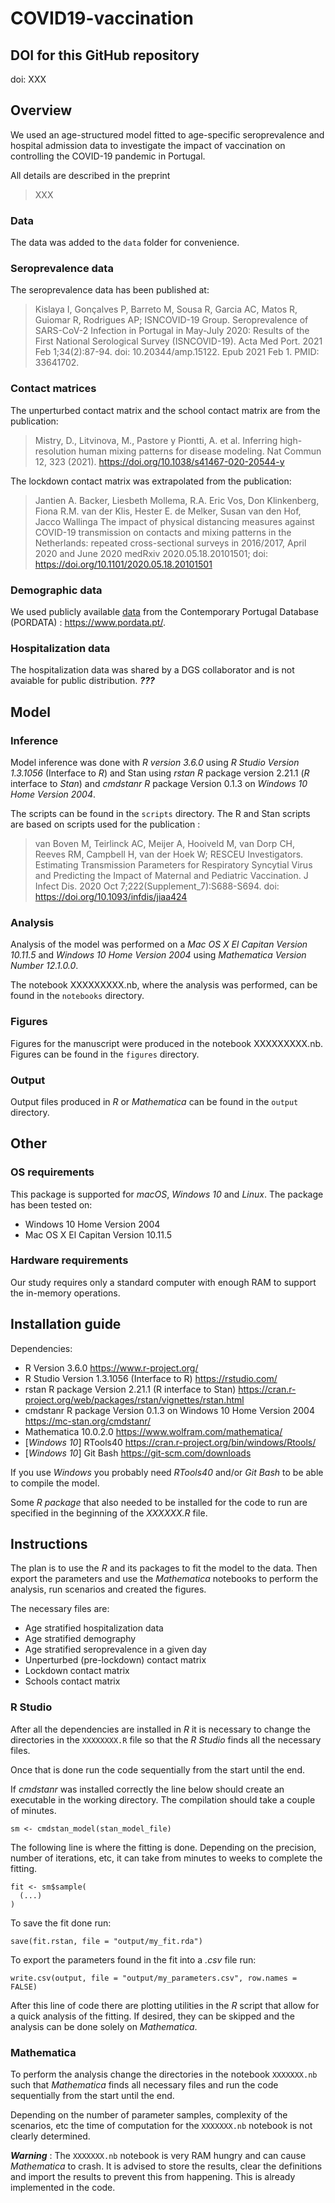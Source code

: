 # COVID19-vaccination

## DOI for this GitHub repository
doi: XXX

## Overview

We used an age-structured model fitted to age-specific seroprevalence and hospital admission data to investigate the impact of vaccination on controlling the COVID-19 pandemic in Portugal.

All details are described in the preprint

> XXX

### Data 

The data was added to the ``` data ``` folder for convenience.

### Seroprevalence data

The seroprevalence data has been published at:

> Kislaya I, Gonçalves P, Barreto M, Sousa R, Garcia AC, Matos R, Guiomar R, Rodrigues AP; ISNCOVID-19 Group. Seroprevalence of SARS-CoV-2 Infection in Portugal in May-July 2020: Results of the First National Serological Survey (ISNCOVID-19). Acta Med Port. 2021 Feb 1;34(2):87-94. doi: 10.20344/amp.15122. Epub 2021 Feb 1. PMID: 33641702.

### Contact matrices

The unperturbed contact matrix and the school contact matrix are from the publication:

>Mistry, D., Litvinova, M., Pastore y Piontti, A. et al. Inferring high-resolution human mixing patterns for disease modeling. Nat Commun 12, 323 (2021). https://doi.org/10.1038/s41467-020-20544-y

The lockdown contact matrix was extrapolated from the publication:

> Jantien A. Backer, Liesbeth Mollema, R.A. Eric Vos, Don Klinkenberg, Fiona R.M. van der Klis, Hester E. de Melker, Susan van den Hof, Jacco Wallinga The impact of physical distancing measures against COVID-19 transmission on contacts and mixing patterns in the Netherlands: repeated cross-sectional surveys in 2016/2017, April 2020 and June 2020 medRxiv 2020.05.18.20101501; doi: https://doi.org/10.1101/2020.05.18.20101501

### Demographic data

We used publicly available [data](https://www.pordata.pt/Portugal/Popula%C3%A7%C3%A3o+residente++m%C3%A9dia+anual+total+e+por+grupo+et%C3%A1rio-10) from the Contemporary Portugal Database (PORDATA) : https://www.pordata.pt/.

### Hospitalization data

The hospitalization data was shared by a DGS collaborator and is not avaiable for public distribution. ***???***

## Model

### Inference

Model inference was done with *R version 3.6.0* using *R Studio Version 1.3.1056* (Interface to *R*) and Stan using *rstan* *R* package version 2.21.1 (*R* interface to *Stan*) and *cmdstanr* *R* package Version 0.1.3 on *Windows 10 Home Version 2004*.

The scripts can be found in the ``` scripts ``` directory. The R and Stan scripts are based on scripts used for the publication :

> van Boven M, Teirlinck AC, Meijer A, Hooiveld M, van Dorp CH, Reeves RM, Campbell H, van der Hoek W; RESCEU Investigators. Estimating Transmission Parameters for Respiratory Syncytial Virus and Predicting the Impact of Maternal and Pediatric Vaccination. J Infect Dis. 2020 Oct 7;222(Supplement_7):S688-S694. doi: https://doi.org/10.1093/infdis/jiaa424 

### Analysis

Analysis of the model was performed on a *Mac OS X El Capitan Version 10.11.5* and *Windows 10 Home Version 2004* using *Mathematica Version Number 12.1.0.0*. 

The notebook XXXXXXXXX.nb, where the analysis was performed, can be found in the ```notebooks``` directory.

### Figures

Figures for the manuscript were produced in the notebook XXXXXXXXX.nb. Figures can be found in the ```figures``` directory.

### Output

Output files produced in *R* or *Mathematica* can be found in the ```output``` directory.

## Other

### OS requirements

This package is supported for *macOS*, *Windows 10* and *Linux*. The package has been tested on:

- Windows 10 Home Version 2004
- Mac OS X El Capitan Version 10.11.5

### Hardware requirements

Our study requires only a standard computer with enough RAM to support the in-memory operations.

## Installation guide

Dependencies:

- R Version 3.6.0 https://www.r-project.org/
- R Studio Version 1.3.1056 (Interface to R) https://rstudio.com/
- rstan R package Version 2.21.1 (R interface to Stan) https://cran.r-project.org/web/packages/rstan/vignettes/rstan.html
- cmdstanr R package Version 0.1.3 on Windows 10 Home Version 2004 https://mc-stan.org/cmdstanr/
- Mathematica 10.0.2.0 https://www.wolfram.com/mathematica/
- [*Windows 10*] RTools40 https://cran.r-project.org/bin/windows/Rtools/
- [*Windows 10*] Git Bash https://git-scm.com/downloads

If you use *Windows* you probably need *RTools40* and/or *Git Bash* to be able to compile the model.

Some *R package* that also needed to be installed for the code to run are specified in the beginning of the *XXXXXX.R* file.

## Instructions

The plan is to use the *R* and its packages to fit the model to the data. Then export the parameters and use the *Mathematica* notebooks to perform the analysis, run scenarios and created the figures.

The necessary files are:

- Age stratified hospitalization data
- Age stratified demography
- Age stratified seroprevalence in a given day
- Unperturbed (pre-lockdown) contact matrix
- Lockdown contact matrix
- Schools contact matrix

### R Studio

After all the dependencies are installed in *R* it is necessary to change the directories in the ```XXXXXXXX.R``` file so that the *R Studio* finds all the necessary files. 

Once that is done run the code sequentially from the start until the end.

If *cmdstanr* was installed correctly the line below should create an executable in the working directory. The compilation should take a couple of minutes.

``` sm <- cmdstan_model(stan_model_file) ```

The following line is where the fitting is done. Depending on the precision, number of iterations, etc, it can take from minutes to weeks to complete the fitting.

```
fit <- sm$sample(
  (...)
)
```

To save the fit done run:

```
save(fit.rstan, file = "output/my_fit.rda")
```

To export the parameters found in the fit into a *.csv* file run:

```
write.csv(output, file = "output/my_parameters.csv", row.names = FALSE)
```
After this line of code there are plotting utilities in the *R* script that allow for a quick analysis of the fitting. If desired, they can be skipped and the analysis can be done solely on *Mathematica*.

### Mathematica

To perform the analysis change the directories in the notebook ```XXXXXXX.nb``` such that *Mathematica* finds all necessary files and run the code sequentially from the start until the end.

Depending on the number of parameter samples, complexity of the scenarios, etc the time of computation for the ```XXXXXXX.nb``` notebook is not clearly determined.

***Warning***  : The ```XXXXXXX.nb``` notebook is very RAM hungry and can cause *Mathematica* to crash. It is advised to store the results, clear the definitions and import the results to prevent this from happening. This is already implemented in the code.
